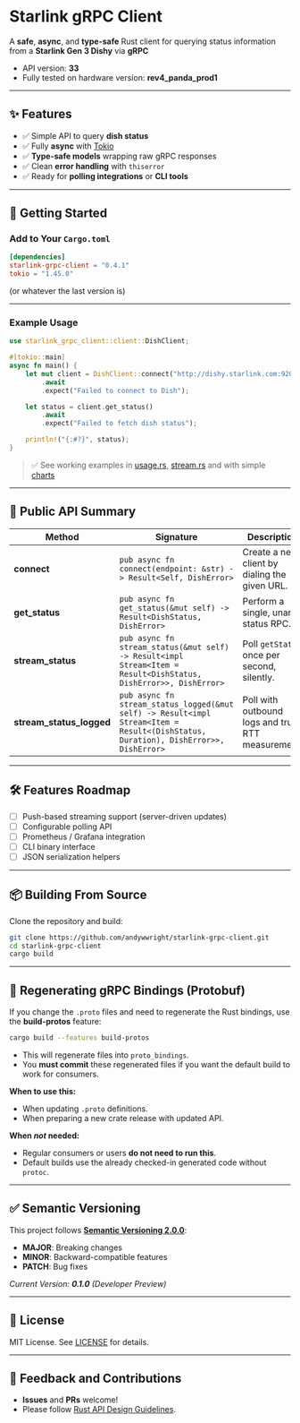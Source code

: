 # Starlink gRPC Client

A **safe**, **async**, and **type-safe** Rust client for querying status information from a **Starlink Gen 3 Dishy** via **gRPC**


- API version: **33**
- Fully tested on hardware version: **rev4_panda_prod1**

---

## ✨ Features

- ✅ Simple API to query **dish status**
- ✅ Fully **async** with [Tokio](https://crates.io/crates/tokio)
- ✅ **Type-safe models** wrapping raw gRPC responses
- ✅ Clean **error handling** with `thiserror`
- ✅ Ready for **polling integrations** or **CLI tools**

---

## 🚀 Getting Started

### **Add to Your `Cargo.toml`**

```toml
[dependencies]
starlink-grpc-client = "0.4.1"
tokio = "1.45.0"
```

(or whatever the last version is)

---

### **Example Usage**

```rust
use starlink_grpc_client::client::DishClient;

#[tokio::main]
async fn main() {
    let mut client = DishClient::connect("http://dishy.starlink.com:9200")
        .await
        .expect("Failed to connect to Dish");

    let status = client.get_status()
        .await
        .expect("Failed to fetch dish status");

    println!("{:#?}", status);
}
```

> ✅ See working examples in [usage.rs](examples/usage.rs), [stream.rs](examples/stream.rs) and with simple [charts](https://github.com/andywwright/starlink-web-dashboard)

---

## 📑 Public API Summary

| Method                   | Signature                                                                                                                                                         | Description                                        |
|--------------------------|-------------------------------------------------------------------------------------------------------------------------------------------------------------------|----------------------------------------------------|
| **connect**              | `pub async fn connect(endpoint: &str) -> Result<Self, DishError>`                                                                                                 | Create a new client by dialing the given URL.      |
| **get_status**           | `pub async fn get_status(&mut self) -> Result<DishStatus, DishError>`                                                                                             | Perform a single, unary status RPC.                |
| **stream_status**        | `pub async fn stream_status(&mut self) -> Result<impl Stream<Item = Result<DishStatus, DishError>>, DishError>`                                                   | Poll `getStatus` once per second, silently.        |
| **stream_status_logged** | `pub async fn stream_status_logged(&mut self) -> Result<impl Stream<Item = Result<(DishStatus, Duration), DishError>>, DishError>`                               | Poll with outbound logs and true RTT measurement.  |

---

## 🛠️ Features Roadmap

- [ ] Push-based streaming support (server-driven updates)
- [ ] Configurable polling API
- [ ] Prometheus / Grafana integration
- [ ] CLI binary interface
- [ ] JSON serialization helpers

---

## 📦 Building From Source

Clone the repository and build:

```bash
git clone https://github.com/andywwright/starlink-grpc-client.git
cd starlink-grpc-client
cargo build
```

---

## 🧱 Regenerating gRPC Bindings (Protobuf)

If you change the `.proto` files and need to regenerate the Rust bindings, use the **build-protos** feature:

```bash
cargo build --features build-protos
```

- This will regenerate files into `proto_bindings`.
- You **must commit** these regenerated files if you want the default build to work for consumers.

**When to use this:**
- When updating `.proto` definitions.
- When preparing a new crate release with updated API.

**When _not_ needed:**
- Regular consumers or users **do not need to run this**.
- Default builds use the already checked-in generated code without `protoc`.

---

## ✅ Semantic Versioning

This project follows **[Semantic Versioning 2.0.0](https://semver.org/)**:

- **MAJOR**: Breaking changes
- **MINOR**: Backward-compatible features
- **PATCH**: Bug fixes

_Current Version: **0.1.0** (Developer Preview)_

---

## 📝 License

MIT License. See [LICENSE](LICENSE) for details.

---

## 💬 Feedback and Contributions

- **Issues** and **PRs** welcome!
- Please follow [Rust API Design Guidelines](https://rust-lang.github.io/api-guidelines/).